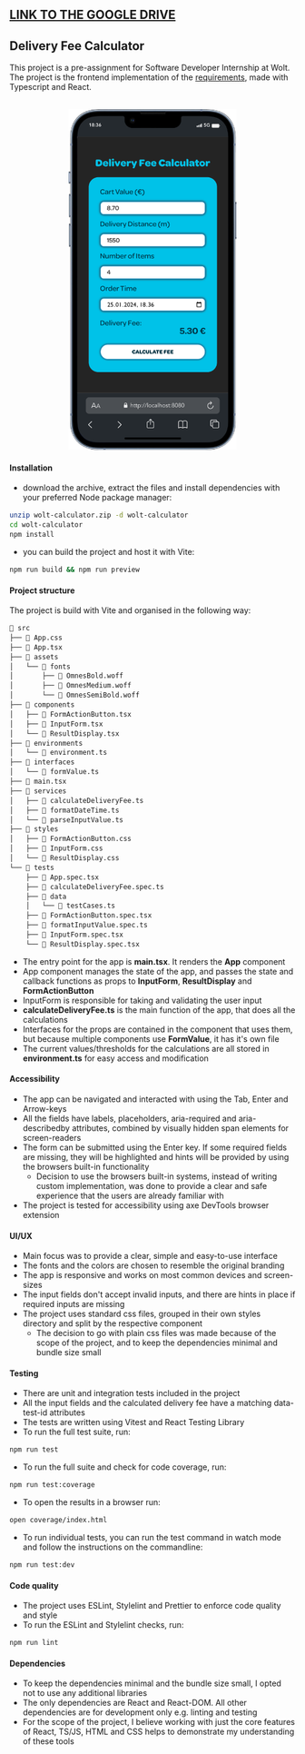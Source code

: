 ## [LINK TO THE GOOGLE DRIVE](https://drive.google.com/drive/folders/123h34h3CrxZuU6je84Upcfhbi3JHFu0i?usp=sharing)

## Delivery Fee Calculator

This project is a pre-assignment for Software Developer Internship at Wolt. The
project is the frontend implementation of the
[requirements](https://github.com/woltapp/engineering-internship-2024?tab=readme-ov-file#delivery-fee-calculator),
made with Typescript and React.

<br>
<div align="center">
    <img src="./public/iphone-preview.png" alt="iphone preview of the app" width="auto" height="600"/>
</div>

#### Installation

- download the archive, extract the files and install dependencies with your
  preferred Node package manager:

```bash
unzip wolt-calculator.zip -d wolt-calculator
cd wolt-calculator
npm install
```

- you can build the project and host it with Vite:

```bash
npm run build && npm run preview
```

#### Project structure

The project is build with Vite and organised in the following way:

```bash
 src
├──  App.css
├──  App.tsx
├──  assets
│   └──  fonts
│       ├──  OmnesBold.woff
│       ├──  OmnesMedium.woff
│       └──  OmnesSemiBold.woff
├──  components
│   ├──  FormActionButton.tsx
│   ├──  InputForm.tsx
│   └──  ResultDisplay.tsx
├──  environments
│   └──  environment.ts
├──  interfaces
│   └──  formValue.ts
├──  main.tsx
├──  services
│   ├──  calculateDeliveryFee.ts
│   ├──  formatDateTime.ts
│   └──  parseInputValue.ts
├──  styles
│   ├──  FormActionButton.css
│   ├──  InputForm.css
│   └──  ResultDisplay.css
└──  tests
    ├──  App.spec.tsx
    ├──  calculateDeliveryFee.spec.ts
    ├──  data
    │   └──  testCases.ts
    ├──  FormActionButton.spec.tsx
    ├──  formatInputValue.spec.ts
    ├──  InputForm.spec.tsx
    └──  ResultDisplay.spec.tsx
```

- The entry point for the app is **main.tsx**. It renders the **App** component
- App component manages the state of the app, and passes the state and callback
  functions as props to **InputForm**, **ResultDisplay** and
  **FormActionButton**
- InputForm is responsible for taking and validating the user input
- **calculateDeliveryFee.ts** is the main function of the app, that does all the
  calculations
- Interfaces for the props are contained in the component that uses them, but
  because multiple components use **FormValue**, it has it's own file
- The current values/thresholds for the calculations are all stored in
  **environment.ts** for easy access and modification

#### Accessibility

- The app can be navigated and interacted with using the Tab, Enter and
  Arrow-keys
- All the fields have labels, placeholders, aria-required and aria-describedby
  attributes, combined by visually hidden span elements for screen-readers
- The form can be submitted using the Enter key. If some required fields are
  missing, they will be highlighted and hints will be provided by using the
  browsers built-in functionality
  - Decision to use the browsers built-in systems, instead of writing custom
    implementation, was done to provide a clear and safe experience that the
    users are already familiar with
- The project is tested for accessibility using axe DevTools browser extension

#### UI/UX

- Main focus was to provide a clear, simple and easy-to-use interface
- The fonts and the colors are chosen to resemble the original branding
- The app is responsive and works on most common devices and screen-sizes
- The input fields don't accept invalid inputs, and there are hints in place if
  required inputs are missing
- The project uses standard css files, grouped in their own styles directory and
  split by the respective component
  - The decision to go with plain css files was made because of the scope of the
    project, and to keep the dependencies minimal and bundle size small

#### Testing

- There are unit and integration tests included in the project
- All the input fields and the calculated delivery fee have a matching
  data-test-id attributes
- The tests are written using Vitest and React Testing Library
- To run the full test suite, run:

```bash
npm run test
```

- To run the full suite and check for code coverage, run:

```bash
npm run test:coverage
```

- To open the results in a browser run:

```bash
open coverage/index.html
```

- To run individual tests, you can run the test command in watch mode and follow
  the instructions on the commandline:

```bash
npm run test:dev
```

#### Code quality

- The project uses ESLint, Stylelint and Prettier to enforce code quality and
  style
- To run the ESLint and Stylelint checks, run:

```bash
npm run lint
```

#### Dependencies

- To keep the dependencies minimal and the bundle size small, I opted not to use
  any additional libraries
- The only dependencies are React and React-DOM. All other dependencies are for
  development only e.g. linting and testing
- For the scope of the project, I believe working with just the core features of
  React, TS/JS, HTML and CSS helps to demonstrate my understanding of these
  tools

